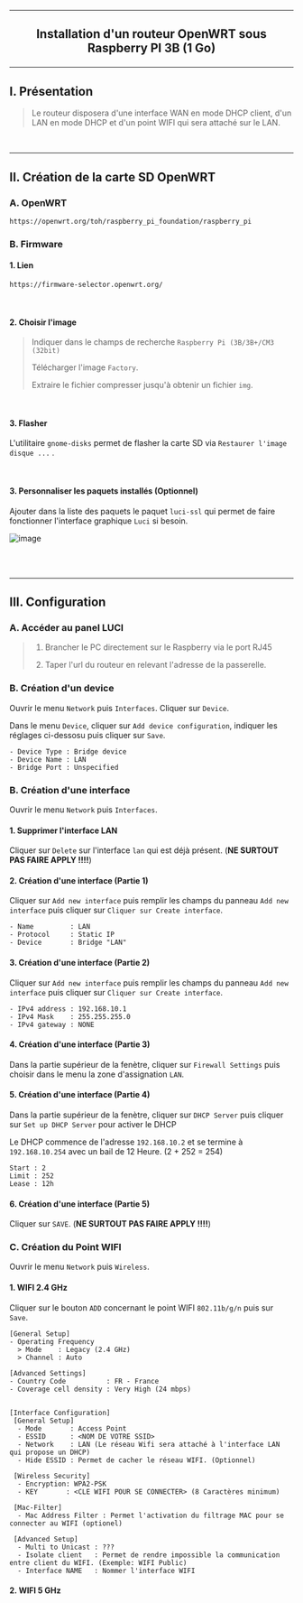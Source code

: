 ----------------------------------------------------------------------------------------------------------------------------------------------------------------
## <p align='center'> Installation d'un routeur OpenWRT sous Raspberry PI 3B (1 Go) </p>

----------------------------------------------------------------------------------------------------------------------------------------------------------------
## I. Présentation
> Le routeur disposera d'une interface WAN en mode DHCP client, d'un LAN en mode DHCP et d'un point WIFI qui sera attaché sur le LAN.

<br />

----------------------------------------------------------------------------------------------------------------------------------------------------------------
## II. Création de la carte SD OpenWRT 


### A. OpenWRT
```
https://openwrt.org/toh/raspberry_pi_foundation/raspberry_pi
```

### B. Firmware
#### 1. Lien
```
https://firmware-selector.openwrt.org/
```

<br />

#### 2. Choisir l'image
> Indiquer dans le champs de recherche `Raspberry Pi (3B/3B+/CM3 (32bit)`
>
> Télécharger l'image `Factory`.
>
> Extraire le fichier compresser jusqu'à obtenir un fichier `img`.

<br />

#### 3. Flasher
L'utilitaire `gnome-disks` permet de flasher la carte SD via `Restaurer l'image disque ...` .

<br />

#### 3. Personnaliser les paquets installés (Optionnel)
Ajouter dans la liste des paquets le paquet `luci-ssl` qui permet de faire fonctionner l'interface graphique `Luci` si besoin.

![image](https://github.com/user-attachments/assets/baeda5ca-e305-42f6-9f3c-296e7c180c04)


<br />
<br />

----------------------------------------------------------------------------------------------------------------------------------------------------------------
## III. Configuration
### A. Accéder au panel LUCI
> 1. Brancher le PC directement sur le Raspberry via le port RJ45
>    
> 2. Taper l'url du routeur en relevant l'adresse de la passerelle.

### B. Création d'un device
Ouvrir le menu `Network` puis `Interfaces`. Cliquer sur `Device`.

Dans le menu `Device`, cliquer sur `Add device configuration`, indiquer les réglages ci-dessosu puis cliquer sur `Save`.

```
- Device Type : Bridge device
- Device Name : LAN
- Bridge Port : Unspecified
```

### B. Création d'une interface
Ouvrir le menu `Network` puis `Interfaces`.


#### 1. Supprimer l'interface LAN
Cliquer sur `Delete` sur l'interface `lan` qui est déjà présent. (**NE SURTOUT PAS FAIRE APPLY !!!!**)

#### 2. Création d'une interface (Partie 1)
Cliquer sur `Add new interface` puis remplir les champs du panneau `Add new interface` puis cliquer sur `Cliquer sur Create interface`.
```
- Name         : LAN
- Protocol     : Static IP
- Device       : Bridge "LAN"
```


#### 3. Création d'une interface (Partie 2)
Cliquer sur `Add new interface` puis remplir les champs du panneau `Add new interface` puis cliquer sur `Cliquer sur Create interface`.
```
- IPv4 address : 192.168.10.1
- IPv4 Mask    : 255.255.255.0
- IPv4 gateway : NONE
```

#### 4. Création d'une interface (Partie 3)
Dans la partie supérieur de la fenètre, cliquer sur `Firewall Settings` puis choisir dans le menu la zone d'assignation `LAN`.


#### 5. Création d'une interface (Partie 4)

Dans la partie supérieur de la fenètre, cliquer sur `DHCP Server` puis cliquer sur `Set up DHCP Server` pour activer le DHCP

Le DHCP commence de l'adresse `192.168.10.2` et se termine à `192.168.10.254` avec un bail de 12 Heure. (2 + 252 = 254)
```
Start : 2
Limit : 252
Lease : 12h
```

#### 6. Création d'une interface (Partie 5)
Cliquer sur `SAVE`. (**NE SURTOUT PAS FAIRE APPLY !!!!**)


### C. Création du Point WIFI
Ouvrir le menu `Network` puis `Wireless`.

#### 1. WIFI 2.4 GHz
Cliquer sur le bouton `ADD` concernant le point WIFI `802.11b/g/n` puis sur `Save`.
```
[General Setup]
- Operating Frequency
  > Mode    : Legacy (2.4 GHz)
  > Channel : Auto

[Advanced Settings]
- Country Code          : FR - France
- Coverage cell density : Very High (24 mbps)


[Interface Configuration]
 [General Setup]
  - Mode       : Access Point
  - ESSID      : <NOM DE VOTRE SSID>
  - Network    : LAN (Le réseau Wifi sera attaché à l'interface LAN qui propose un DHCP)
  - Hide ESSID : Permet de cacher le réseau WIFI. (Optionnel)
 
 [Wireless Security]
  - Encryption: WPA2-PSK
  - KEY       : <CLE WIFI POUR SE CONNECTER> (8 Caractères minimum)
    
 [Mac-Filter]
  - Mac Address Filter : Permet l'activation du filtrage MAC pour se connecter au WIFI (optionel)

 [Advanced Setup]
  - Multi to Unicast : ???
  - Isolate client   : Permet de rendre impossible la communication entre client du WIFI. (Exemple: WIFI Public)
  - Interface NAME   : Nommer l'interface WIFI 
```


#### 2. WIFI 5 GHz
